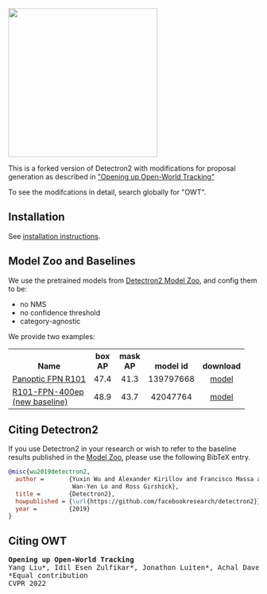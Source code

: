 <img src=".github/Detectron2-Logo-Horz.svg" width="300" >

This is a forked version of Detectron2 with modifications for proposal generation as described in 
["Opening up Open-World Tracking"](https://github.com/YangLiu14/Open-World-Tracking)

To see the modifcations in detail, search globally for "OWT".
## Installation

See [installation instructions](https://detectron2.readthedocs.io/tutorials/install.html).

## Model Zoo and Baselines

We use the pretrained models from [Detectron2 Model Zoo](MODEL_ZOO.md), and config them to be:
- no NMS
- no confidence threshold
- category-agnostic

We provide two examples:

<table><tbody>
<!-- START TABLE -->
<!-- TABLE HEADER -->
<th valign="bottom">Name</th>
<th valign="bottom">box<br/>AP</th>
<th valign="bottom">mask<br/>AP</th>
<th valign="bottom">model id</th>
<th valign="bottom">download</th>

<!-- TABLE BODY -->

<!-- ROW: panoptic_fpn_R_101_dconv_cascade_gn_3x-->
<tr><td align="left"><a href="configs/Misc/owt/panoptic_fpn_R_101_dconv_cascade_gn_3x.yaml">Panoptic FPN R101</a></td>
<td align="center">47.4</td>
<td align="center">41.3</td>
<td align="center">139797668</td>
<td align="center"><a href="https://dl.fbaipublicfiles.com/detectron2/Misc/panoptic_fpn_R_101_dconv_cascade_gn_3x/139797668/model_final_be35db.pkl">model</a></td>
</tr>

<!-- ROW: mask_rcnn_R_101_FPN_400ep_LSJ -->
<tr><td align="left"><a href="configs/new_baselines/mask_rcnn_R_101_FPN_400ep_LSJ_OWT.py">R101-FPN-400ep <br/> (new baseline)</a></td>
<td align="center">48.9</td>
<td align="center">43.7</td>
<td align="center">42047764</td>
<td align="center"><a href="https://dl.fbaipublicfiles.com/detectron2/new_baselines/mask_rcnn_R_101_FPN_400ep_LSJ/42073830/model_final_f96b26.pkl">model</a></td>
</tr>

</tbody></table>

## Citing Detectron2

If you use Detectron2 in your research or wish to refer to the baseline results published in the [Model Zoo](MODEL_ZOO.md), please use the following BibTeX entry.

```BibTeX
@misc{wu2019detectron2,
  author =       {Yuxin Wu and Alexander Kirillov and Francisco Massa and
                  Wan-Yen Lo and Ross Girshick},
  title =        {Detectron2},
  howpublished = {\url{https://github.com/facebookresearch/detectron2}},
  year =         {2019}
}
```

## Citing OWT
<pre><b>Opening up Open-World Tracking</b>
Yang Liu*, Idil Esen Zulfikar*, Jonathon Luiten*, Achal Dave*, Deva Ramanan, Bastian Leibe, Aljoša Ošep, Laura Leal-Taixé
<t><t>*Equal contribution
CVPR 2022</pre>
